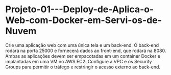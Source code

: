 # Projeto-01---Deploy-de-Aplica-o-Web-com-Docker-em-Servi-os-de-Nuvem
Crie uma aplicação web com uma única tela e um back-end. O back-end rodará na porta 25000 e fornecerá dados ao front-end, que rodará na 8080. Ambas as aplicações devem ser empacotadas em um container Docker e implantadas em uma VM no AWS EC2. Configure a VPC e os Security Groups para permitir o tráfego e restringir o acesso externo ao back-end.
